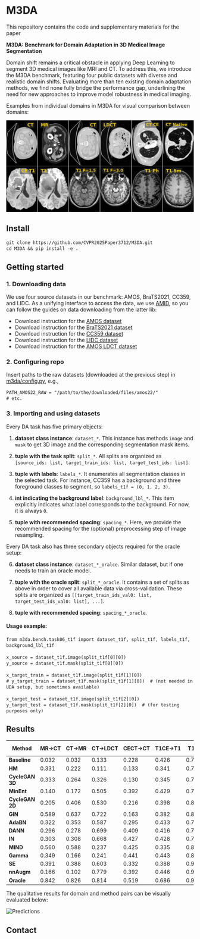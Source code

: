 # M3DA

This repository contains the code and supplementary materials for the paper

**M3DA: Benchmark for Domain Adaptation in 3D Medical Image Segmentation**

Domain shift remains a critical obstacle in applying Deep Learning to segment 3D medical images like MRI and CT.
To address this, we introduce the M3DA benchmark, featuring four public datasets with diverse and realistic domain shifts.
Evaluating more than ten existing domain adaptation methods, we find none fully bridge the performance gap, underlining the need for new approaches to improve model robustness in medical imaging.

Examples from individual domains in M3DA for visual comparison between domains:

![Examples](images/bench_examples.png)


## Install

```
git clone https://github.com/CVPR2025Paper3712/M3DA.git
cd M3DA && pip install -e .
```

## Getting started

### 1. Downloading data

We use four source datasets in our benchmark: AMOS, BraTS2021, CC359, and LIDC.
As a unifying interface to access the data, we use [AMID](https://github.com/neuro-ml/amid/),
so you can follow the guides on data downloading from the latter lib:

- Download instruction for the [AMOS dataset](documentation/download_amos.md)
- Download instruction for the [BraTS2021 dataset](documentation/download_brats2021.md)
- Download instruction for the [CC359 dataset](documentation/download_cc359.md)
- Download instruction for the [LIDC dataset](documentation/download_lidc.md)
- Download instruction for the [AMOS LDCT dataset](documentation/download_amos_ldct.md)

### 2. Configuring repo

Insert paths to the raw datasets (downloaded at the previous step) in [m3da/config.py](m3da/config.py), e.g.,
```
PATH_AMOS22_RAW = "/path/to/the/downloaded/files/amos22/"
# etc.
```

### 3. Importing and using datasets

<!-- обновить, чтобы соответствовало коду -->

Every DA task has five primary objects:

1. **dataset class instance**: `dataset_*`. 
This instance has methods `image` and `mask` to get 3D image and the corresponding segmentation mask items.

2. **tuple with the task split**: `split_*`.
All splits are organized as `[source_ids: list, target_train_ids: list, target_test_ids: list]`.

3. **tuple with labels**: `labels_*`. It enumerates all segmentation classes in the selected task.
For instance, CC359 has a background and three foreground classes to segment, so `labels_t1f = (0, 1, 2, 3)`.

4. **int indicating the background label**: `background_lbl_*`.
This item explicitly indicates what label corresponds to the background. For now, it is always `0`.

5. **tuple with recommended spacing**: `spacing_*`.
Here, we provide the recommended spacing for the (optional) preprocessing step of image resampling.

Every DA task also has three secondary objects required for the oracle setup:

6. **dataset class instance**: `dataset_*_oralce`. Similar dataset, but if one needs to train an oracle model.

7. **tuple with the oracle split**: `split_*_oracle`. It contains a set of splits as above
in order to cover all available data via cross-validation.
These splits are organized as `[[target_train_ids_val0: list, target_test_ids_val0: list], ...]`.

8. **tuple with recommended spacing**: `spacing_*_oracle`.

#### Usage example:

```
from m3da.bench.task06_t1f import dataset_t1f, split_t1f, labels_t1f, background_lbl_t1f

x_source = dataset_t1f.image(split_t1f[0][0])
y_source = dataset_t1f.mask(split_t1f[0][0])

x_target_train = dataset_t1f.image(split_t1f[1][0])
# y_target_train = dataset_t1f.mask(split_t1f[1][0])  # (not needed in UDA setup, but sometimes available)

x_target_test = dataset_t1f.image(split_t1f[2][0])
y_target_test = dataset_t1f.mask(split_t1f[2][0])  # (for testing purposes only)
```

## Results


| Method         | MR→CT  | CT→MR  | CT→LDCT | CECT→CT | T1CE→T1 | T1 F   | T1 Sc  | T1Mix | avg DSC | avg gap |
|----------------|--------|--------|---------|---------|---------|--------|--------|-------|---------|---------|
| **Baseline**   | 0.032  | 0.032  | 0.133   | 0.228   | 0.426   | 0.741  | 0.766  | 0.560 | 0.365   | 0.0%    |
| **HM**         | 0.331  | 0.222  | 0.111   | 0.133   | 0.341   | 0.789  | 0.748  | 0.504 | 0.397   | -1.1%   |
| **CycleGAN 3D**| 0.333  | 0.264  | 0.326   | 0.130   | 0.345   | 0.791  | 0.713  | 0.762 | 0.458   | 9.5%    |
| **MinEnt**     | 0.140  | 0.172  | 0.505   | 0.392   | 0.429   | 0.770  | 0.798  | 0.776 | 0.498   | 28.5%   |
| **CycleGAN 2D**| 0.205  | 0.406  | 0.530   | 0.216   | 0.398   | 0.852  | 0.801  | 0.795 | 0.525   | 30.2%   |
| **GIN**        | 0.589  | 0.637  | 0.722   | 0.163   | 0.382   | 0.837  | 0.709  | 0.804 | 0.605   | 33.6%   |
| **AdaBN**      | 0.322  | 0.353  | 0.587   | 0.295   | 0.433   | 0.778  | 0.833  | 0.796 | 0.550   | 35.0%   |
| **DANN**       | 0.296  | 0.278  | 0.699   | 0.409   | 0.416   | 0.730  | 0.833  | 0.776 | 0.555   | 36.2%   |
| **IN**         | 0.303  | 0.308  | 0.668   | 0.427   | 0.428   | 0.756  | 0.838  | 0.784 | 0.564   | 39.6%   |
| **MIND**       | 0.560  | 0.588  | 0.237   | 0.425   | 0.335   | 0.865  | 0.869  | 0.845 | 0.590   | 45.9%   |
| **Gamma**      | 0.349  | 0.166  | 0.241   | 0.441   | 0.443   | 0.893  | 0.910  | 0.910 | 0.544   | 48.3%   |
| **SE**         | 0.391  | 0.388  | 0.603   | 0.332   | 0.388   | 0.906  | 0.893  | 0.918 | 0.602   | 51.7%   |
| **nnAugm**     | 0.166  | 0.102  | 0.779   | 0.392   | 0.446   | 0.910  | 0.897  | 0.889 | 0.573   | 51.9%   |
| **Oracle**     | 0.842  | 0.826  | 0.814   | 0.519   | 0.686   | 0.954  | 0.957  | 0.958 | 0.820   | 100.0%  |

The qualitative results for domain and method pairs can be visually evaluated below:

![Predictions](images/predictions.png)

## Contact
